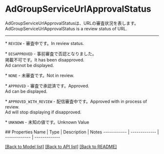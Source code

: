 # AdGroupServiceUrlApprovalStatus

<div lang=\"ja\">AdGroupServiceUrlApprovalStatusは、URLの審査状況を表します。</div> <div lang=\"en\">AdGroupServiceUrlApprovalStatus is a review status of URL.</div> <hr> <p>* <code>REVIEW</code> - <span lang=\"ja\">審査中です。</span><span lang=\"en\">In review status.</span></p> <p>* <code>DISAPPROVED</code> - <span lang=\"ja\">事前審査で否認となりました。<br>掲載不可です。</span><span lang=\"en\">It has been disapproved.<br>Ad cannot be displayed.</span></p> <p>* <code>NONE</code> - <span lang=\"ja\">未審査です。</span><span lang=\"en\">Not in review.</span></p> <p>* <code>APPROVED</code> - <span lang=\"ja\">審査で承認済です。</span><span lang=\"en\">Approved.<br>Ad can be displayed.</span></p> <p>* <code>APPROVED_WITH_REVIEW</code> - <span lang=\"ja\">配信審査中です。</span><span lang=\"en\">Approved with in process of review.<br>Ad will stop displaying if disapproved.</span></p> <p>* <code>UNKNOWN</code> - <span lang=\"ja\">未知の値です。</span><span lang=\"en\">Unknown Value</span></p> 
## Properties
Name | Type | Description | Notes
------------ | ------------- | ------------- | -------------

[[Back to Model list]](../README.md#documentation-for-models) [[Back to API list]](../README.md#documentation-for-api-endpoints) [[Back to README]](../README.md)


